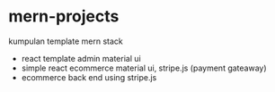 # mern-projects
kumpulan template mern stack

- react template admin material ui
- simple react ecommerce material ui, stripe.js (payment gateaway)
- ecommerce back end using stripe.js
